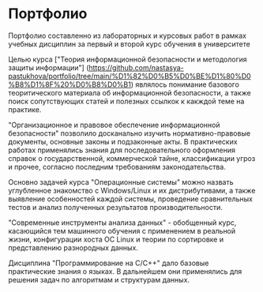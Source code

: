 # Портфолио
Портфолио составленно из лабораторных и курсовых работ в рамках учебных дисциплин за первый и второй курс обучения в университете

Целью курса ["Теория информационной безопасности и методология защиты информации"] (https://github.com/nastasya-pastukhova/portfolio/tree/main/%D1%82%D0%B5%D0%BE%D1%80%D0%B8%D1%8F%20%D0%B8%D0%B1) являлось понимание базового теоритического материала об информационной безопасности, а также поиск сопутствующих статей и полезных ссылкок к какждой теме на практике.

"Организационное и правовое обеспечение информационной безопасности" позволило досканально изучить нормативно-правовые документы, основные законы и подзаконные акты. В практических работах применялись знания для последовательного оформления справок о государственной, коммерческой тайне, классификации угроз и прочее, согласно последним требованиям законодательства.

Основно задачей курса "Операционные системы" можно назвать углубленное знакомство с Windows/Linux и их дистрибутивами, а также выявление особенностей каждой системы, проведение сравнительных тестов и анализ полученных результатов производительности. 

"Современные инструменты анализа данных" - обобщенный курс, касающийся тем машинного обучения с применением в реальной жизни, конфигурации хоста ОС Linux и теории по сортировке и представлению разнородных данных.

Дисциплина "Программирование на С/С++" дало базовые практические знания о языках. В дальнейшем они применялись для решения задач по алгоритмам и структурам данных.
